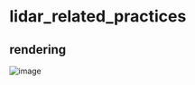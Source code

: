 # lidar_related_practices
## rendering
![image](https://user-images.githubusercontent.com/47352191/209901180-d90be74e-02ca-4e9f-bcf2-2feeb1c04aee.png)
